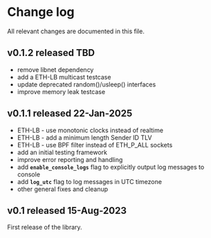 Change log
==========

All relevant changes are documented in this file.

v0.1.2 released TBD
-------------
* remove libnet dependency
* add a ETH-LB multicast testcase
* update deprecated random()/usleep() interfaces
* improve memory leak testcase

v0.1.1 released 22-Jan-2025
-------------
* ETH-LB - use monotonic clocks instead of realtime
* ETH-LB - add a minimum length Sender ID TLV
* ETH-LB - use BPF filter instead of ETH_P_ALL sockets
* add an initial testing framework
* improve error reporting and handling
* add **`enable_console_logs`** flag to explicitly output log messages to console
* add **`log_utc`** flag to log messages in UTC timezone
* other general fixes and cleanup

v0.1 released 15-Aug-2023
------------------
First release of the library.
